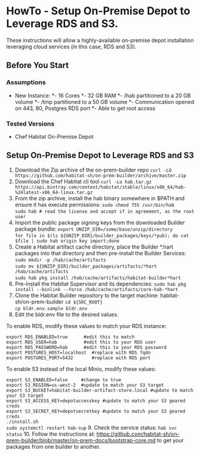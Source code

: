 # HowTo - Setup On-Premise Depot to Leverage RDS and S3.

These instructions will allow a highly-available on-premise depot installation leveraging cloud services (in this case, RDS and S3).
## Before You Start

### Assumptions

* New Instance:
*-  16 Cores
*- 32 GB RAM
*- /hab partitioned to a 20 GB volume
*- /tmp partitioned to a 50 GB volume
*- Communication opened on 443, 80, Postgres RDS port
*- Able to get root access

### Tested Versions

* Chef Habitat On-Premise Depot

## Setup On-Premise Depot to Leverage RDS and S3

1. Download the Zip archive of the on-prem-builder repo
`curl -LO https://github.com/habitat-sh/on-prem-builder/archive/master.zip`
2. Download the Chef Habitat cli tool
`curl -Lo hab.tar.gz https://api.bintray.com/content/habitat/stable/linux/x86_64/hab-%24latest-x86_64-linux.tar.gz`
3. From the zip archive, install the hab binary somewhere in $PATH and ensure it has execute permissions:
`sudo chmod 755 /usr/bin/hab`<br />
`sudo hab # read the license and accept if in agreement, as the root user`<br />
4. Import the public package signing keys from the downloaded Builder package bundle:
`export UNZIP_DIR=/some/base/unzip/directory`<br />
`for file in $(ls ${UNZIP_DIR}/builder_packages/keys/*pub); do cat $file | sudo hab origin key import;done`
5. Create a Habitat artifact cache directory, place the Builder *.hart packages into that directory and then pre-install the Builder Services:
`sudo mkdir -p /hab/cache/artifacts`<br />
`sudo mv ${UNZIP_DIR}/builder_packages/artifacts/*hart /hab/cache/artifacts`<br />
`sudo hab pkg install /hab/cache/artifacts/habitat-builder*hart`
6. Pre-install the Habitat Supervisor and its dependencies:
`sudo hab pkg install --binlink --force /hab/cache/artifacts/core-hab-*hart`
7. Clone the Habitat Builder repository to the target machine: habitat-sh/on-prem-builder 
`cd ${SRC_ROOT}`<br />
`cp bldr.env.sample bldr.env`
8. Edit the bldr.env file to the desired values. 

To enable RDS, modify these values to match your RDS instance:

`export RDS_ENABLED=true      #edit this to match`<br />
`export RDS_USER=hab          #edit this to your RDS user`<br />
`export RDS_PASSWORD=hab      #edit this to your RDS password`<br />
`export POSTGRES_HOST=localhost  #replace with RDS fqdn`<br />
`export POSTGRES_PORT=5432       #replace with RDS port`<br />

To enable S3 instead of the local Minio, modify these values:

`export S3_ENABLED=false     #change to true`<br />
`export S3_REGION=us-west-2  #update to match your S3 target`<br />
`export S3_BUCKET=habitat-builder-artifact-store.local #update to match your S3 target`<br />
`export S3_ACCESS_KEY=depotaccesskey #update to match your S3 geared creds`<br />
`export S3_SECRET_KEY=depotsecretkey #update to match your S3 geared creds`<br />
`./install.sh`<br />
`sudo systemctl restart hab-sup`
9. Check the service status: `hab svc status`
10. Follow the instructions at: https://github.com/habitat-sh/on-prem-builder/blob/master/on-prem-docs/bootstrap-core.md to get your packages from one builder to another.

